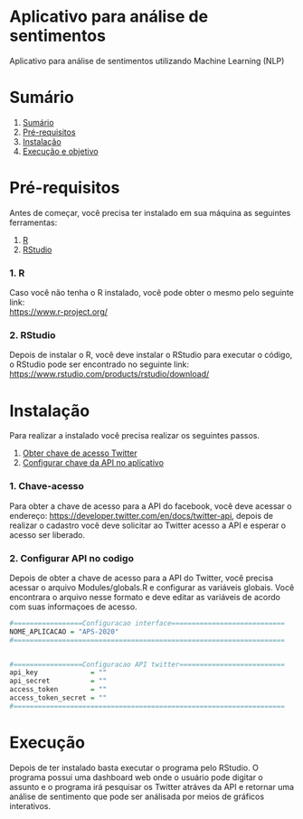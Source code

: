 # Aplicativo para análise de sentimentos
Aplicativo para análise de sentimentos utilizando Machine Learning (NLP)

# Sumário

<!--ts-->
   1. [Sumário](#Sumário)
   2. [Pré-requisitos](#Pré-requisitos)
   3. [Instalação](#Instalação)
   4. [Execução e objetivo](#Execução)
<!--te-->

# Pré-requisitos

Antes de começar, você precisa ter instalado em sua máquina as seguintes ferramentas: <br>

<!--ts-->
   1. [R](#1-R)
   2. [RStudio](#2-RStudio)
<!--te-->

### 1. R
Caso você não tenha o R instalado, você pode obter o mesmo pelo seguinte link: <br>
https://www.r-project.org/ 

### 2. RStudio 
Depois de instalar o R, você deve instalar o RStudio para executar o código, o RStudio pode ser encontrado no seguinte link: <br>
https://www.rstudio.com/products/rstudio/download/ 

# Instalação

Para realizar a instalado você precisa realizar os seguintes passos.

<!--ts-->
   1. [Obter chave de acesso Twitter](#1-Chave-acesso)
   2. [Configurar chave da API no aplicativo](#2-Configurar-API-no-codigo)
<!--te-->

### 1. Chave-acesso

Para obter a chave de acesso para a API do facebook, você deve acessar o endereço: https://developer.twitter.com/en/docs/twitter-api, depois de realizar o cadastro você deve solicitar ao Twitter acesso a API e esperar o acesso ser liberado.

### 2. Configurar API no codigo

Depois de obter a chave de acesso para a API do Twitter, você precisa acessar o arquivo Modules/globals.R e configurar as variáveis globais. Você encontrara o arquivo nesse formato e deve editar as variáveis de acordo com suas informaçoes de acesso.

```r
#=================Configuracao interface============================
NOME_APLICACAO = "APS-2020"
#===================================================================


#=================Configuracao API twitter==========================
api_key             = ""
api_secret          = ""
access_token        = ""
access_token_secret = ""
#===================================================================
```

# Execução

Depois de ter instalado basta executar o programa pelo RStudio. O programa possui uma dashboard web onde o usuário pode digitar o assunto e o programa irá pesquisar os Twitter atráves da API e retornar uma análise de sentimento que pode ser análisada por meios de gráficos interativos.

